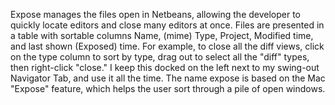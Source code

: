Expose manages the files open in Netbeans, allowing the developer to quickly locate editors and close many editors at once. Files are presented in a table with sortable columns Name, (mime) Type, Project, Modified time, and last shown (Exposed) time. For example, to close all the diff views, click on the type column to sort by type, drag out to select all the "diff" types, then right-click "close." I keep this docked on the left next to my swing-out Navigator Tab, and use it all the time. The name expose is based on the Mac "Expose" feature, which helps the user sort through a pile of open windows.